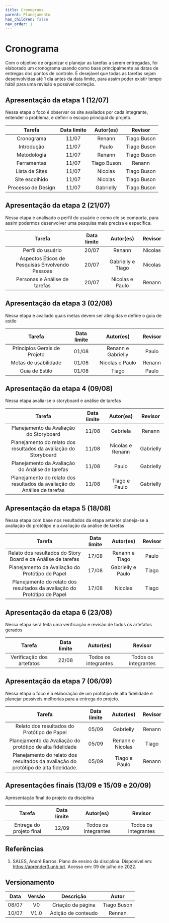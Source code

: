 ```yaml
---
title: Cronograma
parent: Planejamento
has_children: false
nav_order: 1
---
```


# Cronograma 

Com o objetivo de organizar e planejar as tarefas a serem entregadas, foi elaborado um cronograma usando como base principalmente as datas de entregas dos pontos de controle. É desejável que todas as tarefas sejam desenvolvidas até 1 dia antes da data limite, para assim poder existir tempo hábil para uma revisão e possível correção.

## Apresentação da etapa 1 (12/07)

Nessa etapa o foco é observar os site avaliados por cada integrante, entender o problema, e definir o escopo principal do projeto.

|       Tarefa       | Data limite |  Autor(es)  |   Revisor   |
|:------------------:|:-----------:|:-----------:|:-----------:|
|     Cronograma     |    11/07    |   Renann    | Tiago Buson |
|     Introdução     |    11/07    |    Paulo    | Tiago Buson |
|    Metodologia     |    11/07    |   Renann    | Tiago Buson |
|    Ferramentas     |    11/07    | Tiago Buson |   Renann    |
|   Lista de Sites   |    11/07    |   Nicolas   | Tiago Buson |
|   Site escolhido   |    11/07    |   Nicolas   | Tiago Buson |
| Processo de Design |    11/07    |  Gabrielly   | Tiago Buson |

## Apresentação da etapa 2 (21/07)
Nessa etapa é analisado o perfil do usuário e como ele se comporta, para assim podermos desenvolver uma pesquisa mais precisa e específica.

|                     Tarefa                      | Data limite |    Autor(es)     | Revisor |
|:-----------------------------------------------:|:-----------:|:----------------:|:-------:|
|                Perfil do usuário                |    20/07    |      Renann      | Nicolas |
| Aspectos Éticos de Pesquisas Envolvendo Pessoas |    20/07    | Gabrielly e Tiago | Nicolas |
|          Personas e Análise de tarefas          |    20/07    | Nicolas e Paulo  | Renann  |

## Apresentação da etapa 3 (02/08)

Nessa etapa é avaliado quais metas devem ser atingidas e define o guia de estilo

|            Tarefa            | Data limite |     Autor(es)     | Revisor |
|:----------------------------:|:-----------:|:-----------------:|:-------:|
| Princípios Gerais de Projeto |    01/08    | Renann e Gabrielly |  Paulo  |
|     Metas de usabilidade     |    01/08    |  Nicolas e Paulo  | Renann  |
|        Guia de Estilo        |    01/08    |       Tiago       |  Paulo  |

## Apresentação da etapa 4 (09/08)

Nessa etapa avalia-se o storyboard e análise de tarefas

|                                  Tarefa                                  | Data limite |    Autor(es)     | Revisor  |
|:------------------------------------------------------------------------:|:-----------:|:----------------:|:--------:|
|                 Planejamento da Avaliação do Storyboard                  |    11/08    |     Gabriela     |  Renann  |
|     Planejamento do relato dos resultados da avaliação do Storyboard     |    11/08    | Nicolas e Renann | Gabrielly |
|             Planejamento da Avaliação do Análise de tarefas              |    11/08    |      Paulo       | Gabrielly |
| Planejamento do relato dos resultados da avaliação do Análise de tarefas |    11/08    |  Tiago e Paulo   | Gabrielly |

## Apresentação da etapa 5 (18/08)

Nessa etapa com base nos resultados da etapa anterior planeja-se a avaliação do protótipo e a avaliação da análise de tarefas

|                                  Tarefa                                  | Data limite |    Autor(es)     | Revisor |
|:------------------------------------------------------------------------:|:-----------:|:----------------:|:-------:|
|       Relato dos resultados do Story Board e da Análise de tarefas       |    17/08    |  Renann e Tiago  |  Paulo  |
|             Planejamento da Avaliação do Protótipo de Papel              |    17/08    | Gabrielly e Paulo |  Tiago  |
| Planejamento do relato dos resultados da avaliação do Protótipo de Papel |    17/08    |     Nicolas      |  Tiago  |

## Apresentação da etapa 6 (23/08)

Nessa etapa será feita uma verificação e revisão de todos os artefatos gerados 

|          Tarefa           | Data limite |      Autor(es)       |       Revisor        |
|:-------------------------:|:-----------:|:--------------------:|:--------------------:|
| Verificação dos artefatos |    22/08    | Todos os integrantes | Todos os integrantes |

## Apresentação da etapa 7 (06/09)

Nessa etapa o foco é a elaboração de um protótipo de alta fidelidade e planejar possíveis melhorias para a entrega do projeto.

|                                       Tarefa                                        | Data limite |    Autor(es)     | Revisor |
|:-----------------------------------------------------------------------------------:|:-----------:|:----------------:|:-------:|
|                     Relato dos resultados do Protótipo de Papel                     |    05/09    |     Gabrielly     | Renann  |
|              Planejamento da Avaliação do protótipo de alta fidelidade              |    05/09    | Renann e Nicolas |  Tiago  |
| Planejamento do relato dos resultados da avaliação do protótipo de alta fidelidade. |    05/09    |  Tiago e Paulo   | Renann  |

## Apresentações finais (13/09 e 15/09 e 20/09)

Apresentação final do projeto da disciplina

|          Tarefa          | Data limite |      Autor(es)       |       Revisor        |
|:------------------------:|:-----------:|:--------------------:|:--------------------:|
| Entrega do projeto final |    12/09    | Todos os integrantes | Todos os integrantes |

## Referências
1. SALES, André Barros. Plano de ensino da disciplina. Disponível em: <https://aprender3.unb.br/>. Acesso em: 09 de julho de 2022.

## Versionamento

| Data  | Versão |     Descrição      |    Autor    |
|:-----:|:------:|:------------------:|:-----------:|
| 08/07 |   V0   | Criação da página  | Tiago Buson |
| 10/07 |  V1.0  | Adição de conteudo |   Rennan    |
